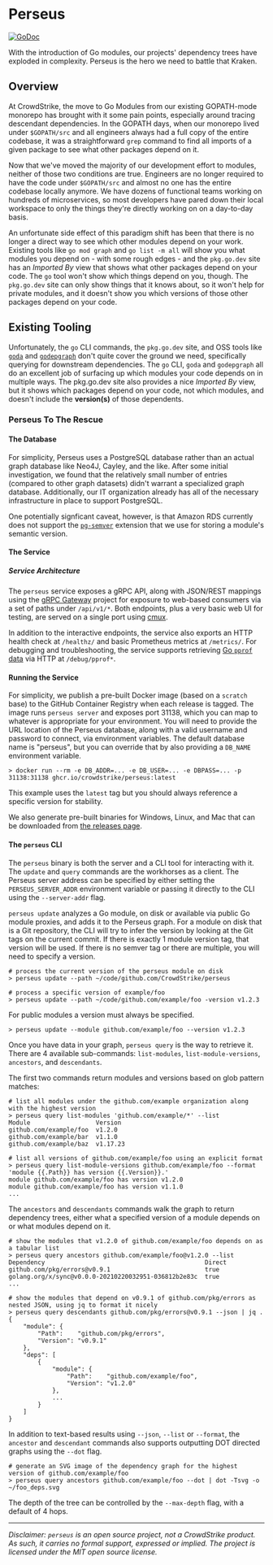 # Perseus

[![GoDoc](https://pkg.go.dev/badge/github.com/CrowdStrike/perseus.svg)](https://pkg.go.dev/github.com/CrowdStrike/perseus)

With the introduction of Go modules, our projects' dependency trees have exploded in complexity.  Perseus
is the hero we need to battle that Kraken.

## Overview

At CrowdStrike, the move to Go Modules from our existing GOPATH-mode monorepo has brought with it some
pain points, especially around tracing descendant dependencies.  In the GOPATH days, when our monorepo
lived under `$GOPATH/src` and all engineers always had a full copy of the entire codebase, it was a
straightforward `grep` command to find all imports of a given package to see what other packages depend on it.

Now that we've moved the majority of our development effort to modules, neither of those two conditions
are true.  Engineers are no longer required to have the code under `$GOPATH/src` and almost no one has
the entire codebase locally anymore.  We have dozens of functional teams working on hundreds of microservices,
so most developers have pared down their local workspace to only the things they're directly working
on on a day-to-day basis.

An unfortunate side effect of this paradigm shift has been that there is no longer a direct way to see
which other modules depend on your work.  Existing tools like `go mod graph` and `go list -m all` will
show you what modules you depend on - with some rough edges - and the `pkg.go.dev` site has an _Imported By_
view that shows what other packages depend on your code.  The `go` tool won't show which things depend
on you, though.  The `pkg.go.dev` site can only show things that it knows about, so it won't help for
private modules, and it doesn't show you which versions of those other packages depend on your code.

## Existing Tooling

Unfortunately, the `go` CLI commands, the `pkg.go.dev` site, and OSS tools like [`goda`](https://github.com/loov/goda)
and [`godepgraph`](https://github.com/kisielk/godepgraph) don't quite cover the ground we need, specifically
querying for downstream dependencies.  The `go` CLI, `goda` and `godepgraph` all do an excellent job
of surfacing up which modules your code depends on in multiple ways.  The pkg.go.dev site also provides
a nice _Imported By_ view, but it shows which packages depend on your code, not which modules, and
doesn't include the **version(s)** of those dependents.

### Perseus To The Rescue

#### The Database

For simplicity, Perseus uses a PostgreSQL database rather than an actual graph database like Neo4J,
Cayley, and the like.  After some initial investigation, we found that the relatively small number of
entries (compared to other graph datasets) didn't warrant a specialized graph database.  Additionally,
our IT organization already has all of the necessary infrastructure in place to support PostgreSQL.

One potentially signficant caveat, however, is that Amazon RDS currently does not support the
[`pg-semver`](https://github.com/theory/pg-semver) extension that we use for storing a module's semantic
version.

#### The Service

##### Service Architecture

The `perseus` service exposes a gRPC API, along with JSON/REST mappings using the [gRPC Gateway](https://github.com/grpc-ecosystem/grpc-gateway) project for exposure to web-based consumers via a set of paths under `/api/v1/*`.  Both endpoints, plus a very basic web UI for testing, are served on a single port using [cmux](https://github.com/soheilhy/cmux).

In addition to the interactive endpoints, the service also exports an HTTP health check at `/healthz/` and basic Prometheus metrics at `/metrics/`.  For debugging and troubleshooting, the service supports retrieving [Go `pprof` data](https://pkg.go.dev/net/http/pprof) via HTTP at `/debug/pprof*`.

#### Running the Service

For simplicity, we publish a pre-built Docker image (based on a `scratch` base) to the GitHub Container Registry when each release is tagged.  The image runs `perseus server` and exposes port 31138, which you can map to whatever is appropriate for your environment.  You will need to provide the URL location of the Perseus database, along with a valid username and password to connect, via environment variables.  The default database name is "perseus", but you can override that by also providing a `DB_NAME` environment variable.

    > docker run --rm -e DB_ADDR=... -e DB_USER=... -e DBPASS=... -p 31138:31138 ghcr.io/crowdstrike/perseus:latest

This example uses the `latest` tag but you should always reference a specific version for stability.

We also generate pre-built binaries for Windows, Linux, and Mac that can be downloaded from [the releases page](https://github.com/CrowdStrike/perseus/releases).

#### The `perseus` CLI

The `perseus` binary is both the server and a CLI tool for interacting with it.  The `update`
and `query` commands are the workhorses as a client.  The Perseus server address can be specified
by either setting the `PERSEUS_SERVER_ADDR` environment variable or passing it directly to the CLI
using the `--server-addr` flag.

`perseus update` analyzes a Go module, on disk or available via public Go module proxies, and adds it
to the Perseus graph.  For a module on disk that is a Git repository, the CLI will try to infer the
version by looking at the Git tags on the current commit.  If there is exactly 1 module version tag,
that version will be used.  If there is no semver tag or there are multiple, you will need to specify
a version.

    # process the current version of the perseus module on disk
    > perseus update --path ~/code/github.com/CrowdStrike/perseus

    # process a specific version of example/foo
    > perseus update --path ~/code/github.com/example/foo -version v1.2.3

For public modules a version must always be specified.

    > perseus update --module github.com/example/foo --version v1.2.3

Once you have data in your graph, `perseus query` is the way to retrieve it.  There are 4 available
sub-commands: `list-modules`, `list-module-versions`, `ancestors`, and `descendants`.

The first two commands return modules and versions based on glob pattern matches:

    # list all modules under the github.com/example organization along with the highest version
    > perseus query list-modules 'github.com/example/*' --list
    Module                  Version
    github.com/example/foo  v1.2.0
    github.com/example/bar  v1.1.0
    github.com/example/baz  v1.17.23

    # list all versions of github.com/example/foo using an explicit format
    > perseus query list-module-versions github.com/example/foo --format 'module {{.Path}} has version {{.Version}}.'
    module github.com/example/foo has version v1.2.0
    module github.com/example/foo has version v1.1.0
    ...

The `ancestors` and `descendants` commands walk the graph to return dependency trees, either what a specified version of a module depends on or what modules depend on it.

    # show the modules that v1.2.0 of github.com/example/foo depends on as a tabular list
    > perseus query ancestors github.com/example/foo@v1.2.0 --list
    Dependency                                            Direct
    github.com/pkg/errors@v0.9.1                          true
    golang.org/x/sync@v0.0.0-20210220032951-036812b2e83c  true
    ...

    # show the modules that depend on v0.9.1 of github.com/pkg/errors as nested JSON, using jq to format it nicely
    > perseus query descendants github.com/pkg/errors@v0.9.1 --json | jq .
    {
        "module": {
            "Path":    "github.com/pkg/errors",
            "Version": "v0.9.1"
        },
        "deps": [
            {
                "module": {
                    "Path":    "github.com/example/foo",
                    "Version": "v1.2.0"
                },
                ...
            }
        ]
    }

In addition to text-based results using `--json`, `--list` or `--format`, the `ancestor` and `descendant` commands also supports outputting DOT directed graphs using the `--dot` flag.

    # generate an SVG image of the dependency graph for the highest version of github.com/example/foo
    > perseus query ancestors github.com/example/foo --dot | dot -Tsvg -o ~/foo_deps.svg

The depth of the tree can be controlled by the `--max-depth` flag, with a default of 4 hops.

<hr/>

_Disclaimer: `perseus` is an open source project, not a CrowdStrike product. As such, it carries no
formal support, expressed or implied.  The project is licensed under the MIT open source license._
